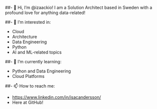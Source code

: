##- 👋 Hi, I’m @izaackio!
I am a Solution Architect based in Sweden with a profound love for anything data-related!

##- 👀 I’m interested in:
* Cloud
* Architecture
* Data Engineering
* Python
* AI and ML-related topics

##- 🌱 I’m currently learning:
* Python and Data Engineering
* Cloud Platforms

##- 📫 How to reach me:
* https://www.linkedin.com/in/isacandersson/
* Here at GitHub!

<!---
izaackio/izaackio is a ✨ special ✨ repository because its `README.md` (this file) appears on your GitHub profile.
You can click the Preview link to take a look at your changes.
--->
